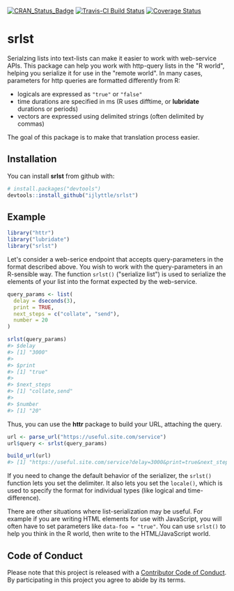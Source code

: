 
<!-- README.md is generated from README.Rmd. Please edit that file -->
[![CRAN\_Status\_Badge](http://www.r-pkg.org/badges/version/srlst)](https://cran.r-project.org/package=srlst) [![Travis-CI Build Status](https://travis-ci.org/ijlyttle/srlst.svg?branch=master)](https://travis-ci.org/ijlyttle/srlst) [![Coverage Status](https://img.shields.io/codecov/c/github/ijlyttle/srlst/master.svg)](https://codecov.io/github/ijlyttle/srlst?branch=master)

srlst
=====

Serialzing lists into text-lists can make it easier to work with web-service APIs. This package can help you work with http-query lists in the "R world", helping you serialize it for use in the "remote world". In many cases, parameters for http queries are formatted differently from R:

-   logicals are expressed as `"true"` or `"false"`
-   time durations are specified in ms (R uses difftime, or **lubridate** durations or periods)
-   vectors are expressed using delimited strings (often delimited by commas)

The goal of this package is to make that translation process easier.

Installation
------------

You can install **srlst** from github with:

``` r
# install.packages("devtools")
devtools::install_github("ijlyttle/srlst")
```

Example
-------

``` r
library("httr")
library("lubridate")
library("srlst")
```

Let's consider a web-serice endpoint that accepts query-parameters in the format described above. You wish to work with the query-parameters in an R-sensible way. The function `srlst()` ("serialize list") is used to serialize the elements of your list into the format expected by the web-service.

``` r
query_params <- list(
  delay = dseconds(3),
  print = TRUE,
  next_steps = c("collate", "send"),
  number = 20
)

srlst(query_params)
#> $delay
#> [1] "3000"
#> 
#> $print
#> [1] "true"
#> 
#> $next_steps
#> [1] "collate,send"
#> 
#> $number
#> [1] "20"
```

Thus, you can use the **httr** package to build your URL, attaching the query.

``` r
url <- parse_url("https://useful.site.com/service")
url$query <- srlst(query_params)

build_url(url)
#> [1] "https://useful.site.com/service?delay=3000&print=true&next_steps=collate%2Csend&number=20"
```

If you need to change the default behavior of the serializer, the `srlst()` function lets you set the delimiter. It also lets you set the `locale()`, which is used to specify the format for individual types (like logical and time-difference).

There are other situations where list-serialization may be useful. For example if you are writing HTML elements for use with JavaScript, you will often have to set parameters like `data-foo = "true"`. You can use `srlst()` to help you think in the R world, then write to the HTML/JavaScript world.

Code of Conduct
---------------

Please note that this project is released with a [Contributor Code of Conduct](CONDUCT.md). By participating in this project you agree to abide by its terms.
